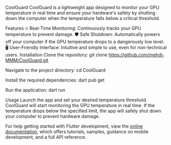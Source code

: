 CoolGuard
CoolGuard is a lightweight app designed to monitor your GPU temperature in real time and ensure your hardware's safety by shutting down the computer when the temperature falls below a critical threshold.

Features
🔥 Real-Time Monitoring: Continuously tracks your GPU temperature to prevent damage.
🛡️ Safe Shutdown: Automatically powers off your computer if the GPU temperature drops to a dangerously low level.
🖥️ User-Friendly Interface: Intuitive and simple to use, even for non-technical users.
Installation
Clone the repository:
git clone https://github.com/mehdi-MMM/CoolGuard.git

Navigate to the project directory:
cd CoolGuard

Install the required dependencies:
dart pub get

Run the application:
dart run

Usage
Launch the app and set your desired temperature threshold.
CoolGuard will start monitoring the GPU temperature in real time.
If the temperature drops below the specified limit, the app will safely shut down your computer to prevent hardware damage.

For help getting started with Flutter development, view the
[online documentation](https://docs.flutter.dev/), which offers tutorials,
samples, guidance on mobile development, and a full API reference.
